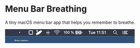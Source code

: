 # Menu Bar Breathing

A tiny macOS menu bar app that helps you remember to breathe.

![](/menu-bar.gif)
